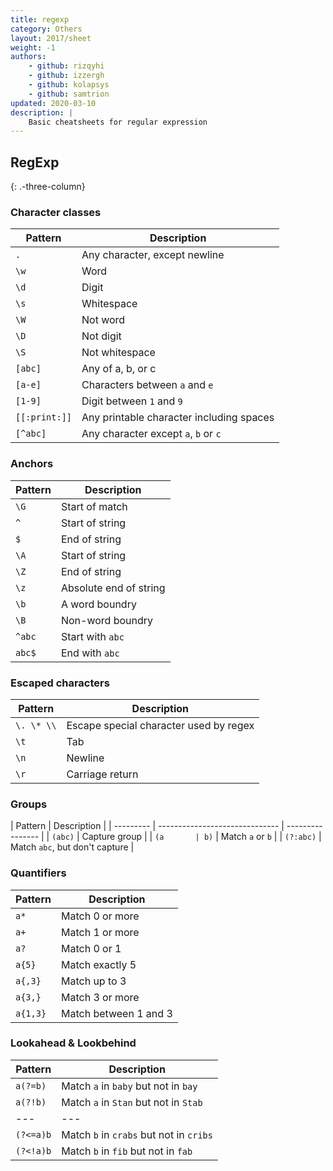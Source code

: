 ```yaml
---
title: regexp
category: Others
layout: 2017/sheet
weight: -1
authors:
    - github: rizqyhi
    - github: izzergh
    - github: kolapsys
    - github: samtrion
updated: 2020-03-10
description: |
    Basic cheatsheets for regular expression
---
```


## RegExp

{: .-three-column}

### Character classes

| Pattern       | Description                              |
| ------------- | ---------------------------------------- |
| `.`           | Any character, except newline            |
| `\w`          | Word                                     |
| `\d`          | Digit                                    |
| `\s`          | Whitespace                               |
| `\W`          | Not word                                 |
| `\D`          | Not digit                                |
| `\S`          | Not whitespace                           |
| `[abc]`       | Any of a, b, or c                        |
| `[a-e]`       | Characters between `a` and `e`           |
| `[1-9]`       | Digit between `1` and `9`                |
| `[[:print:]]` | Any printable character including spaces |
| `[^abc]`      | Any character except `a`, `b` or `c`     |

### Anchors

| Pattern | Description            |
| ------- | ---------------------- |
| `\G`    | Start of match         |
| `^`     | Start of string        |
| `$`     | End of string          |
| `\A`    | Start of string        |
| `\Z`    | End of string          |
| `\z`    | Absolute end of string |
| `\b`    | A word boundry         |
| `\B`    | Non-word boundry       |
| `^abc`  | Start with `abc`       |
| `abc$`  | End with `abc`         |

### Escaped characters

| Pattern    | Description                            |
| ---------- | -------------------------------------- |
| `\. \* \\` | Escape special character used by regex |
| `\t`       | Tab                                    |
| `\n`       | Newline                                |
| `\r`       | Carriage return                        |

### Groups

| Pattern   | Description                    |
| --------- | ------------------------------ | ---------------- |
| `(abc)`   | Capture group                  |
| `(a       | b)`                            | Match `a` or `b` |
| `(?:abc)` | Match `abc`, but don't capture |

### Quantifiers

| Pattern  | Description           |
| -------- | --------------------- |
| `a*`     | Match 0 or more       |
| `a+`     | Match 1 or more       |
| `a?`     | Match 0 or 1          |
| `a{5}`   | Match exactly 5       |
| `a{,3}`  | Match up to 3         |
| `a{3,}`  | Match 3 or more       |
| `a{1,3}` | Match between 1 and 3 |

### Lookahead & Lookbehind

| Pattern   | Description                             |
| --------- | --------------------------------------- |
| `a(?=b)`  | Match `a` in `baby` but not in `bay`    |
| `a(?!b)`  | Match `a` in `Stan` but not in `Stab`   |
| ---       | ---                                     |
| `(?<=a)b` | Match `b` in `crabs` but not in `cribs` |
| `(?<!a)b` | Match `b` in `fib` but not in `fab`     |
